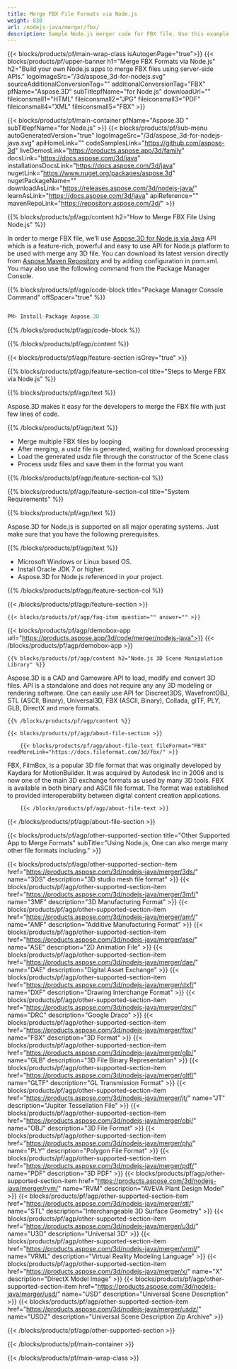 ```yaml
---
title: Merge FBX File Formats via Node.js
weight: 830
url: /nodejs-java/merger/fbx/
description: Sample Node.js merger code for FBX file. Use this example code to merge FBX file within any Web based application.
---
```


{{< blocks/products/pf/main-wrap-class isAutogenPage="true">}}
{{< blocks/products/pf/upper-banner h1="Merge FBX Formats via Node.js" h2="Build your own Node.js apps to merge FBX files using server-side APIs." logoImageSrc="/3d/aspose_3d-for-nodejs.svg" sourceAdditionalConversionTag="" additionalConversionTag="FBX" pfName="Aspose.3D" subTitlepfName="for Node.js" downloadUrl="" fileiconsmall1="HTML" fileiconsmall2="JPG" fileiconsmall3="PDF" fileiconsmall4="XML" fileiconsmall5="FBX" >}}

{{< blocks/products/pf/main-container pfName="Aspose.3D " subTitlepfName="for Node.js" >}}
{{< blocks/products/pf/sub-menu autoGeneratedVersion="true" logoImageSrc="/3d/aspose_3d-for-nodejs-java.svg" apiHomeLink="" codeSamplesLink="https://github.com/aspose-3d" liveDemosLink="https://products.aspose.app/3d/family" docsLink="https://docs.aspose.com/3d/java" installationsDocsLink="https://docs.aspose.com/3d/java" nugetLink="https://www.nuget.org/packages/aspose.3d" nugetPackageName="" downloadAsLink="https://releases.aspose.com/3d/nodejs-java/"  learnAsLink="https://docs.aspose.com/3d/java" apiReference="" mavenRepoLink="https://repository.aspose.com/3d/" >}}

{{% blocks/products/pf/agp/content h2="How to Merge FBX File Using Node.js" %}}

 In order to merge FBX file, we’ll use
 [Aspose.3D for Node.js via Java](https://products.aspose.com/3d/nodejs-java/)
 API which is a feature-rich, powerful and easy to use API for Node.js platform to be used with merge any 3D file. You can download its latest version directly from
 [Aspose Maven Repository](https://repository.aspose.com/3d/)
 and by adding configuration in pom.xml.
 You may also use the following command from the Package Manager Console.

{{% blocks/products/pf/agp/code-block title="Package Manager Console Command" offSpacer="true" %}}

```cs

PM> Install-Package Aspose.3D

```

{{% /blocks/products/pf/agp/code-block %}}

{{% /blocks/products/pf/agp/content %}}

{{< blocks/products/pf/agp/feature-section isGrey="true" >}}

{{% blocks/products/pf/agp/feature-section-col title="Steps to Merge FBX via Node.js" %}}

{{% blocks/products/pf/agp/text %}}

 Aspose.3D makes it easy for the developers to merge the FBX file with just few lines of code.

{{% /blocks/products/pf/agp/text %}}

-  Merge multiple FBX files by looping
-  After merging, a usdz file is generated, waiting for download processing
-  Load the generated usdz file through the constructor of the Scene class
-  Process usdz files and save them in the format you want

{{% /blocks/products/pf/agp/feature-section-col %}}

{{% blocks/products/pf/agp/feature-section-col title="System Requirements" %}}

{{% blocks/products/pf/agp/text %}}

 Aspose.3D for Node.js is supported on all major operating systems. Just make sure that you have the following prerequisites.

{{% /blocks/products/pf/agp/text %}}

-  Microsoft Windows or Linux based OS.
-  Install Oracle JDK 7 or higher.
-  Aspose.3D for Node.js referenced in your project.

{{% /blocks/products/pf/agp/feature-section-col %}}

{{< /blocks/products/pf/agp/feature-section >}}

    {{< blocks/products/pf/agp/faq-item question="" answer="" >}}
 
{{< blocks/products/pf/agp/demobox-app url="https://products.aspose.app/3d/code/merger/nodejs-java">}}
{{< /blocks/products/pf/agp/demobox-app >}}

<!-- aboutfile Starts -->

    {{% blocks/products/pf/agp/content h2="Node.js 3D Scene Manipulation Library" %}}

Aspose.3D is a CAD and Gameware API to load, modify and convert 3D files. API is a standalone and does not require any any 3D modeling or rendering software. One can easily use API for Discreet3DS, WavefrontOBJ, STL (ASCII, Binary), Universal3D, FBX (ASCII, Binary), Collada, glTF, PLY, GLB, DirectX and more formats. 



    {{% /blocks/products/pf/agp/content %}}

    {{< blocks/products/pf/agp/about-file-section >}}

        {{< blocks/products/pf/agp/about-file-text fileFormat="FBX" readMoreLink="https://docs.fileformat.com/3d/fbx/" >}}
FBX, FilmBox, is a popular 3D file format that was originally developed by Kaydara for MotionBuilder. It was acquired by Autodesk Inc in 2006 and is now one of the main 3D exchange formats as used by many 3D tools. FBX is available in both binary and ASCII file format. The format was established to provided interoperability between digital content creation applications.

        {{< /blocks/products/pf/agp/about-file-text >}}

{{< /blocks/products/pf/agp/about-file-section >}}

<!-- aboutfile Ends -->

{{< blocks/products/pf/agp/other-supported-section title="Other Supported App to Merge Formats" subTitle="Using Node.js, One can also merge many other file formats including." >}}

{{< blocks/products/pf/agp/other-supported-section-item href="https://products.aspose.com/3d/nodejs-java/merger/3ds/" name="3DS" description="3D studio mesh file format" >}}
{{< blocks/products/pf/agp/other-supported-section-item href="https://products.aspose.com/3d/nodejs-java/merger/3mf/" name="3MF" description="3D Manufacturing Format" >}}
{{< blocks/products/pf/agp/other-supported-section-item href="https://products.aspose.com/3d/nodejs-java/merger/amf/" name="AMF" description="Additive Manufacturing Format" >}}
{{< blocks/products/pf/agp/other-supported-section-item href="https://products.aspose.com/3d/nodejs-java/merger/ase/" name="ASE" description="2D Animation File" >}}
{{< blocks/products/pf/agp/other-supported-section-item href="https://products.aspose.com/3d/nodejs-java/merger/dae/" name="DAE" description="Digital Asset Exchange" >}}
{{< blocks/products/pf/agp/other-supported-section-item href="https://products.aspose.com/3d/nodejs-java/merger/dxf/" name="DXF" description="Drawing Interchange Format" >}}
{{< blocks/products/pf/agp/other-supported-section-item href="https://products.aspose.com/3d/nodejs-java/merger/drc/" name="DRC" description="Google Draco" >}}
{{< blocks/products/pf/agp/other-supported-section-item href="https://products.aspose.com/3d/nodejs-java/merger/fbx/" name="FBX" description="3D Format" >}}
{{< blocks/products/pf/agp/other-supported-section-item href="https://products.aspose.com/3d/nodejs-java/merger/glb/" name="GLB" description="3D File Binary Representation" >}}
{{< blocks/products/pf/agp/other-supported-section-item href="https://products.aspose.com/3d/nodejs-java/merger/gltf/" name="GLTF" description="GL Transmission Format" >}}
{{< blocks/products/pf/agp/other-supported-section-item href="https://products.aspose.com/3d/nodejs-java/merger/jt/" name="JT" description="Jupiter Tessellation File" >}}
{{< blocks/products/pf/agp/other-supported-section-item href="https://products.aspose.com/3d/nodejs-java/merger/obj/" name="OBJ" description="3D File Format" >}}
{{< blocks/products/pf/agp/other-supported-section-item href="https://products.aspose.com/3d/nodejs-java/merger/ply/" name="PLY" description="Polygon File Format" >}}
{{< blocks/products/pf/agp/other-supported-section-item href="https://products.aspose.com/3d/nodejs-java/merger/pdf/" name="PDF" description="3D PDF" >}}
{{< blocks/products/pf/agp/other-supported-section-item href="https://products.aspose.com/3d/nodejs-java/merger/rvm/" name="RVM" description="AVEVA Plant Design Model" >}}
{{< blocks/products/pf/agp/other-supported-section-item href="https://products.aspose.com/3d/nodejs-java/merger/stl/" name="STL" description="Interchangeable 3D Surface Geometry" >}}
{{< blocks/products/pf/agp/other-supported-section-item href="https://products.aspose.com/3d/nodejs-java/merger/u3d/" name="U3D" description="Universal 3D" >}}
{{< blocks/products/pf/agp/other-supported-section-item href="https://products.aspose.com/3d/nodejs-java/merger/vrml/" name="VRML" description="Virtual Reality Modeling Language" >}}
{{< blocks/products/pf/agp/other-supported-section-item href="https://products.aspose.com/3d/nodejs-java/merger/x/" name="X" description="DirectX Model Image" >}}
{{< blocks/products/pf/agp/other-supported-section-item href="https://products.aspose.com/3d/nodejs-java/merger/usd/" name="USD" description="Universal Scene Description" >}}
{{< blocks/products/pf/agp/other-supported-section-item href="https://products.aspose.com/3d/nodejs-java/merger/usdz/" name="USDZ" description="Universal Scene Description Zip Archive" >}}

{{< /blocks/products/pf/agp/other-supported-section >}}

{{< /blocks/products/pf/main-container >}}
    
{{< /blocks/products/pf/main-wrap-class >}}